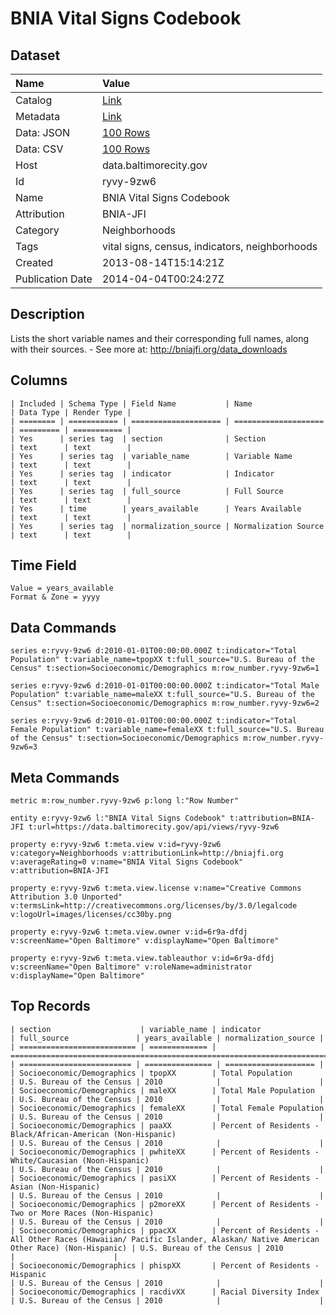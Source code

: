 # BNIA Vital Signs Codebook

## Dataset

| Name | Value |
| :--- | :---- |
| Catalog | [Link](https://catalog.data.gov/dataset/bnia-vital-signs-codebook-e42f6) |
| Metadata | [Link](https://data.baltimorecity.gov/api/views/ryvy-9zw6) |
| Data: JSON | [100 Rows](https://data.baltimorecity.gov/api/views/ryvy-9zw6/rows.json?max_rows=100) |
| Data: CSV | [100 Rows](https://data.baltimorecity.gov/api/views/ryvy-9zw6/rows.csv?max_rows=100) |
| Host | data.baltimorecity.gov |
| Id | ryvy-9zw6 |
| Name | BNIA Vital Signs Codebook |
| Attribution | BNIA-JFI |
| Category | Neighborhoods |
| Tags | vital signs, census, indicators, neighborhoods |
| Created | 2013-08-14T15:14:21Z |
| Publication Date | 2014-04-04T00:24:27Z |

## Description

Lists the short variable names and their corresponding full names, along with their sources. - See more at: http://bniajfi.org/data_downloads

## Columns

```ls
| Included | Schema Type | Field Name           | Name                 | Data Type | Render Type |
| ======== | =========== | ==================== | ==================== | ========= | =========== |
| Yes      | series tag  | section              | Section              | text      | text        |
| Yes      | series tag  | variable_name        | Variable Name        | text      | text        |
| Yes      | series tag  | indicator            | Indicator            | text      | text        |
| Yes      | series tag  | full_source          | Full Source          | text      | text        |
| Yes      | time        | years_available      | Years Available      | text      | text        |
| Yes      | series tag  | normalization_source | Normalization Source | text      | text        |
```

## Time Field

```ls
Value = years_available
Format & Zone = yyyy
```

## Data Commands

```ls
series e:ryvy-9zw6 d:2010-01-01T00:00:00.000Z t:indicator="Total Population" t:variable_name=tpopXX t:full_source="U.S. Bureau of the Census" t:section=Socioeconomic/Demographics m:row_number.ryvy-9zw6=1

series e:ryvy-9zw6 d:2010-01-01T00:00:00.000Z t:indicator="Total Male Population" t:variable_name=maleXX t:full_source="U.S. Bureau of the Census" t:section=Socioeconomic/Demographics m:row_number.ryvy-9zw6=2

series e:ryvy-9zw6 d:2010-01-01T00:00:00.000Z t:indicator="Total Female Population" t:variable_name=femaleXX t:full_source="U.S. Bureau of the Census" t:section=Socioeconomic/Demographics m:row_number.ryvy-9zw6=3
```

## Meta Commands

```ls
metric m:row_number.ryvy-9zw6 p:long l:"Row Number"

entity e:ryvy-9zw6 l:"BNIA Vital Signs Codebook" t:attribution=BNIA-JFI t:url=https://data.baltimorecity.gov/api/views/ryvy-9zw6

property e:ryvy-9zw6 t:meta.view v:id=ryvy-9zw6 v:category=Neighborhoods v:attributionLink=http://bniajfi.org v:averageRating=0 v:name="BNIA Vital Signs Codebook" v:attribution=BNIA-JFI

property e:ryvy-9zw6 t:meta.view.license v:name="Creative Commons Attribution 3.0 Unported" v:termsLink=http://creativecommons.org/licenses/by/3.0/legalcode v:logoUrl=images/licenses/cc30by.png

property e:ryvy-9zw6 t:meta.view.owner v:id=6r9a-dfdj v:screenName="Open Baltimore" v:displayName="Open Baltimore"

property e:ryvy-9zw6 t:meta.view.tableauthor v:id=6r9a-dfdj v:screenName="Open Baltimore" v:roleName=administrator v:displayName="Open Baltimore"
```

## Top Records

```ls
| section                    | variable_name | indicator                                                                                                               | full_source               | years_available | normalization_source | 
| ========================== | ============= | ======================================================================================================================= | ========================= | =============== | ==================== | 
| Socioeconomic/Demographics | tpopXX        | Total Population                                                                                                        | U.S. Bureau of the Census | 2010            |                      | 
| Socioeconomic/Demographics | maleXX        | Total Male Population                                                                                                   | U.S. Bureau of the Census | 2010            |                      | 
| Socioeconomic/Demographics | femaleXX      | Total Female Population                                                                                                 | U.S. Bureau of the Census | 2010            |                      | 
| Socioeconomic/Demographics | paaXX         | Percent of Residents - Black/African-American (Non-Hispanic)                                                            | U.S. Bureau of the Census | 2010            |                      | 
| Socioeconomic/Demographics | pwhiteXX      | Percent of Residents - White/Caucasian (Noon-Hispanic)                                                                  | U.S. Bureau of the Census | 2010            |                      | 
| Socioeconomic/Demographics | pasiXX        | Percent of Residents - Asian (Non-Hispanic)                                                                             | U.S. Bureau of the Census | 2010            |                      | 
| Socioeconomic/Demographics | p2moreXX      | Percent of Residents - Two or More Races (Non-Hispanic)                                                                 | U.S. Bureau of the Census | 2010            |                      | 
| Socioeconomic/Demographics | ppacXX        | Percent of Residents - All Other Races (Hawaiian/ Pacific Islander, Alaskan/ Native American Other Race) (Non-Hispanic) | U.S. Bureau of the Census | 2010            |                      | 
| Socioeconomic/Demographics | phispXX       | Percent of Residents - Hispanic                                                                                         | U.S. Bureau of the Census | 2010            |                      | 
| Socioeconomic/Demographics | racdivXX      | Racial Diversity Index                                                                                                  | U.S. Bureau of the Census | 2010            |                      | 
```